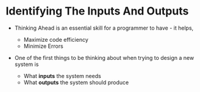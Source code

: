 # Identifying The Inputs And Outputs

- Thinking Ahead is an essential skill for a programmer to have - it helps,
	- Maximize code efficiency
	- Minimize Errors

- One of the first things to be thinking about when trying to design a new system is
	- What **inputs** the system needs
	- What **outputs** the system should produce

